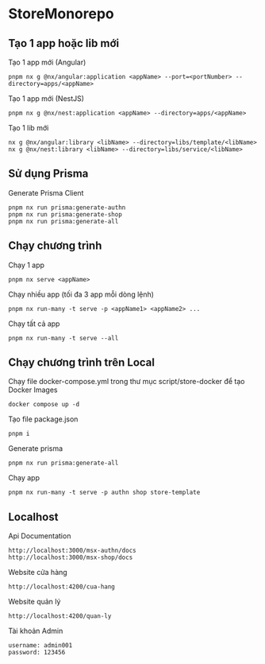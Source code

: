 # StoreMonorepo

## Tạo 1 app hoặc lib mới

Tạo 1 app mới (Angular)

```
pnpm nx g @nx/angular:application <appName> --port=<portNumber> --directory=apps/<appName>
```

Tạo 1 app mới (NestJS)

```
pnpm nx g @nx/nest:application <appName> --directory=apps/<appName>
```

Tạo 1 lib mới

```
nx g @nx/angular:library <libName> --directory=libs/template/<libName>
nx g @nx/nest:library <libName> --directory=libs/service/<libName>
```

## Sử dụng Prisma

Generate Prisma Client

```
pnpm nx run prisma:generate-authn
pnpm nx run prisma:generate-shop
pnpm nx run prisma:generate-all
```

## Chạy chương trình

Chạy 1 app

```
pnpm nx serve <appName>
```

Chạy nhiều app (tối đa 3 app mỗi dòng lệnh)

```
pnpm nx run-many -t serve -p <appName1> <appName2> ...
```

Chạy tất cả app

```
pnpm nx run-many -t serve --all
```

## Chạy chương trình trên Local

Chạy file docker-compose.yml trong thư mục script/store-docker để tạo Docker Images

```
docker compose up -d
```

Tạo file package.json

```
pnpm i
```

Generate prisma

```
pnpm nx run prisma:generate-all
```

Chạy app

```
pnpm nx run-many -t serve -p authn shop store-template
```

## Localhost

Api Documentation

```
http://localhost:3000/msx-authn/docs
http://localhost:3000/msx-shop/docs
```

Website cửa hàng

```
http://localhost:4200/cua-hang
```

Website quản lý

```
http://localhost:4200/quan-ly
```

Tài khoản Admin

```
username: admin001
password: 123456
```
